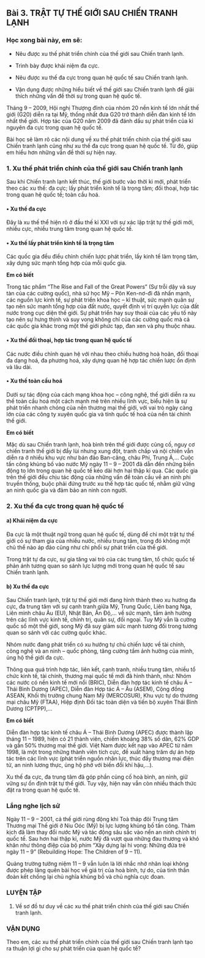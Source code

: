 ## Bài 3. TRẬT TỰ THẾ GIỚI SAU CHIẾN TRANH LẠNH

### Học xong bài này, em sẽ:

*   Nêu được xu thế phát triển chính của thế giới sau Chiến tranh lạnh.

*   Trình bày được khái niệm đa cực.

*   Nêu được xu thế đa cực trong quan hệ quốc tế sau Chiến tranh lạnh.

*   Vận dụng được những hiểu biết về thế giới sau Chiến tranh lạnh để giải thích những vấn đề thời sự trong quan hệ quốc tế.

Tháng 9 – 2009, Hội nghị Thượng đỉnh của nhóm 20 nền kinh tế lớn nhất thế giới (G20) diễn ra tại Mỹ, thống nhất đưa G20 trở thành diễn đàn kinh tế lớn nhất thế giới. Hợp tác của G20 năm 2009 đã đánh dấu sự phát triển của kỉ nguyên đa cực trong quan hệ quốc tế.

Bài học sẽ làm rõ các nội dung về xu thế phát triển chính của thế giới sau Chiến tranh lạnh cũng như xu thế đa cực trong quan hệ quốc tế. Từ đó, giúp em hiểu hơn những vấn đề thời sự hiện nay.

### 1. Xu thế phát triển chính của thế giới sau Chiến tranh lạnh

Sau khi Chiến tranh lạnh kết thúc, thế giới bước vào thời kì mới, phát triển theo các xu thế: đa cực; lấy phát triển kinh tế là trọng tâm; đối thoại, hợp tác trong quan hệ quốc tế; toàn cầu hoá.

#### • Xu thế đa cực

Đây là xu thế thể hiện rõ ở đầu thế kỉ XXI với sự xác lập trật tự thế giới mới, nhiều cực, nhiều trung tâm trong quan hệ quốc tế.

#### • Xu thế lấy phát triển kinh tế là trọng tâm

Các quốc gia đều điều chỉnh chiến lược phát triển, lấy kinh tế làm trọng tâm, xây dựng sức mạnh tổng hợp của mỗi quốc gia.

**Em có biết**

Trong tác phẩm “The Rise and Fall of the Great Powers” (Sự trỗi dậy và suy tàn của các cường quốc), nhà sử học Mỹ – Pôn Ken-nơ-đi đã nhấn mạnh, các nguồn lực kinh tế, sự phát triển khoa học – kĩ thuật, sức mạnh quân sự tạo nên sức mạnh tổng hợp của đất nước, quyết định vị trí quyền lực của đất nước trong cục diện thế giới. Sự phát triển hay suy thoái của các yếu tố này tạo nên sự hưng thịnh và suy vong không chỉ của các cường quốc mà cả các quốc gia khác trong một thế giới phức tạp, đan xen và phụ thuộc nhau.

#### • Xu thế đối thoại, hợp tác trong quan hệ quốc tế

Các nước điều chỉnh quan hệ với nhau theo chiều hướng hoà hoãn, đối thoại đa dạng hoá, đa phương hoá, xây dựng quan hệ hợp tác chiến lược ổn định và lâu dài.

#### • Xu thế toàn cầu hoá

Dưới sự tác động của cách mạng khoa học – công nghệ, thế giới diễn ra xu thế toàn cầu hoá một cách mạnh mẽ trên nhiều lĩnh vực, biểu hiện là sự phát triển nhanh chóng của nền thương mại thế giới, với vai trò ngày càng lớn của các công ty xuyên quốc gia và tính quốc tế hoá của nền tài chính thế giới.

**Em có biết**

Mặc dù sau Chiến tranh lạnh, hoà bình trên thế giới được củng cố, nguy cơ chiến tranh thế giới bị đẩy lùi nhưng xung đột, tranh chấp và nội chiến vẫn diễn ra ở nhiều khu vực như bán đảo Ban-căng, châu Phi, Trung Á,... Cuộc tấn công khủng bố vào nước Mỹ ngày 11 – 9 – 2001 đã dẫn đến những biến động to lớn trong quan hệ quốc tế kéo dài hơn hai thập kỉ qua. Các quốc gia trên thế giới đều chịu tác động của những vấn đề toàn cầu về an ninh phi truyền thống, buộc phải đứng trước xu thế hợp tác quốc tế, nhằm giữ vững an ninh quốc gia và đảm bảo an ninh con người.

### 2. Xu thế đa cực trong quan hệ quốc tế

#### a) Khái niệm đa cực

Đa cực là một thuật ngữ trong quan hệ quốc tế, dùng để chỉ một trật tự thế giới có sự tham gia của nhiều nước, nhiều trung tâm, trong đó không một chủ thể nào áp đảo cũng như chi phối sự phát triển của thế giới.

Trong trật tự đa cực, sự gia tăng vai trò của các trung tâm, tổ chức quốc tế phản ánh tương quan so sánh lực lượng mới trong quan hệ quốc tế sau Chiến tranh lạnh.

#### b) Xu thế đa cực

Sau Chiến tranh lạnh, trật tự thế giới mới đang hình thành theo xu hướng đa cực, đa trung tâm với sự cạnh tranh giữa Mỹ, Trung Quốc, Liên bang Nga, Liên minh châu Âu (EU), Nhật Bản, Ấn Độ,... về sức mạnh, tầm ảnh hưởng trên các lĩnh vực kinh tế, chính trị, quân sự, đối ngoại. Tuy Mỹ vẫn là cường quốc số một thế giới, song Mỹ đã suy giảm sức mạnh tương đối trong tương quan so sánh với các cường quốc khác.

Nhóm nước đang phát triển có xu hướng tự chủ chiến lược về tài chính, công nghệ và an ninh – quốc phòng, tăng cường tầm ảnh hưởng của mình, ủng hộ thế giới đa cực.

Thông qua quá trình hợp tác, liên kết, cạnh tranh, nhiều trung tâm, nhiều tổ chức kinh tế, tài chính, thương mại quốc tế mới đã hình thành, như: Nhóm các nước có nền kinh tế mới nổi (BRIC), Diễn đàn hợp tác kinh tế châu Á – Thái Bình Dương (APEC), Diễn đàn Hợp tác Á – Âu (ASEM), Cộng đồng ASEAN, Khối thị trường chung Nam Mỹ (MERCOSUR), Khu vực tự do thương mại châu Mỹ (FTAA), Hiệp định Đối tác toàn diện và tiến bộ xuyên Thái Bình Dương (CPTPP),...

**Em có biết**

Diễn đàn hợp tác kinh tế châu Á – Thái Bình Dương (APEC) được thành lập tháng 11 – 1989, hiện có 21 thành viên, chiếm khoảng 38% số dân, 62% GDP và gần 50% thương mại thế giới. Việt Nam được kết nạp vào APEC từ năm 1998, là một trong những thành viên tích cực, đề xuất hàng trăm dự án hợp tác trên các lĩnh vực (phát triển nguồn nhân lực, thúc đẩy thương mại điện tử, an ninh lương thực, ủng hộ phở với biến đổi khí hậu,...).

Xu thế đa cực, đa trung tâm đã góp phần củng cố hoà bình, an ninh, giữ vững sự ổn định trật tự thế giới. Tuy vậy, hiện nay vẫn còn nhiều thách thức đặt ra trong quan hệ quốc tế.

### Lắng nghe lịch sử

Ngày 11 – 9 – 2001, cả thế giới rùng động khi Toà tháp đôi Trung tâm Thương mại Thế giới ở Niu Oóc (Mỹ) bị lực lượng khủng bố tấn công. Thảm kịch đã làm thay đổi nước Mỹ và tác động sâu sắc vào nền an ninh chính trị quốc tế. Sau hơn hai thập kỉ, nước Mỹ đã vượt qua những đau thương và khó khăn như thông điệp của bộ phim “Xây dựng lại hi vọng: Những đứa trẻ ngày 11 – 9” (Rebuilding Hope: The Children of 9 – 11).

Quảng trường tưởng niệm 11 – 9 vẫn luôn là lời nhắc nhở nhân loại không được phép lãng quên bài học về giá trị của hoà bình, tự do, của tinh thần đoàn kết chống lại chủ nghĩa khủng bố và chủ nghĩa cực đoan.

### LUYỆN TẬP

1.  Về sơ đồ tư duy về các xu thế phát triển chính của thế giới sau Chiến tranh lạnh.

### VẬN DỤNG

Theo em, các xu thế phát triển chính của thế giới sau Chiến tranh lạnh tạo ra thuận lợi gì cho sự phát triển của quan hệ quốc tế?

